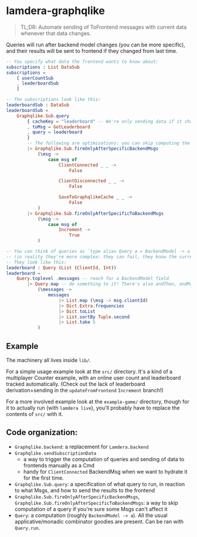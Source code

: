 # lamdera-graphqlike

> TL;DR: Automate sending of ToFrontend messages with current data whenever that data changes.

Queries will run after backend model changes (you can be more specific), and their results will be sent to frontend if they changed from last time.

```elm
-- You specify what data the frontend wants to know about:
subscriptions : List DataSub
subscriptions =
    [ userCountSub
    , leaderboardSub
    ]

-- The subscriptions look like this:
leaderboardSub : DataSub
leaderboardSub =
    Graphqlike.Sub.query
        { cacheKey = "leaderboard" -- We're only sending data if it changed from last time
        , toMsg = GotLeaderboard
        , query = leaderboard
        }
        -- The following are optimizations: you can skip computing the query if you're reasonably sure a msg can't affect it
        |> Graphqlike.Sub.fireOnlyAfterSpecificBackendMsgs
            (\msg ->
                case msg of
                    ClientConnected _ _ ->
                        False

                    ClientDisconnected _ _ ->
                        False

                    SaveToGraphqlikeCache _ _ ->
                        False
            )
        |> Graphqlike.Sub.fireOnlyAfterSpecificToBackendMsgs
            (\msg ->
                case msg of
                    Increment ->
                        True
            )

-- You can think of queries as `type alias Query a = BackendModel -> a`
-- (in reality they're more complex: they can fail, they know the current client ID, etc.)
-- They look like this:
leaderboard : Query (List (ClientId, Int))
leaderboard =
    Query.toplevel .messages -- reach for a BackendModel field
        |> Query.map -- do something to it! There's also andThen, andMap etc. all available.
            (\messages ->
                messages
                    |> List.map (\msg -> msg.clientId)
                    |> Dict.Extra.frequencies
                    |> Dict.toList
                    |> List.sortBy Tuple.second
                    |> List.take 5
            )
```

## Example

The machinery all lives inside `lib/`.

For a simple usage example look at the `src/` directory. It's a kind of a multiplayer Counter example, with an online user count and leaderboard tracked automatically. (Check out the lack of leaderboard derivation+sending in the `updateFromFrontend` `Increment` branch!)

For a more involved example look at the `example-game/` directory, though for it to actually run (with `lamdera live`), you'll probably have to replace the contents of `src/` with it.

## Code organization:

- `Graphqlike.backend`: a replacement for `Lamdera.backend`
- `Graphqlike.sendSubscriptionData`
    - a way to trigger the computation of queries and sending of data to frontends manually as a Cmd
    - handy for `ClientConnected` BackendMsg when we want to hydrate it for the first time.
- `Graphqlike.Sub.query`: a specification of what query to run, in reaction to what Msgs, and how to send the results to the frontend
- `Graphqlike.Sub.fireOnlyAfterSpecificBackendMsgs`, `Graphqlike.Sub.fireOnlyAfterSpecificToBackendMsgs`: a way to skip computation of a query if you're sure some Msgs can't affect it
- `Query`: a computation (roughly `BackendModel -> a`). All the usual applicative/monadic combinator goodies are present. Can be ran with `Query.run`.
